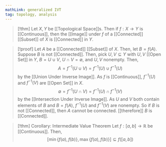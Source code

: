 ```yaml
---
mathLink: generalized IVT
tag: topology, analysis
---
```

>[!thm]
>Let $X,Y$ be [[Topological Space]]s. Then if $f:X \rightarrow Y$ is [[Continuous]], then the [[Image]] under $f$ of a [[Connected]] [[Subset]] of $X$ is [[Connected]] in $Y$.

>[!proof]
Let $A$ be a [[Connected]] [[Subset]] of $X$. Then, let $B=f(A)$. Suppose $B$ is not [[Connected]]. Then, pick $U,V\subseteq Y$ with $U,V$ [[Open Set]] in $Y$, $B=U\cup V$, $U\cap V=\emptyset$, and $U,V$ nonempty. Then, 
$$A=f^{-1}(U\cup V)=f^{-1}(U)\cup f^{-1}(U)$$
by the [[Union Under Inverse Image]]. As $f$ is [[Continuous]], $f^{-1}(U)$ and $f^{-1}(V)$ are [[Open Set]] in $X$. 
$$\emptyset=f^{-1}(U\cap V)=f^{-1}(U)\cap f^{-1}(V)$$
by the [[Intersection Under Inverse Image]]. As $U$ and $V$ both contain elements of $B$ and $B=f(A)$, $f^{-1}(U)$ and $f^{-1}(V)$ are nonempty. So if $B$ is not [[Connected]], then $A$ cannot be connected. [[therefore]] $B$ is [[Connected]].

>[!thm] Corollary: Intermediate Value Theorem
>Let $f:[a,b]\rightarrow \mathbb{R}$ be [[Continuous]]. Then, 
>$$[\min\{f(a),f(b)\},\max\{f(a),f(b)\}]\subseteq f([a,b])$$


